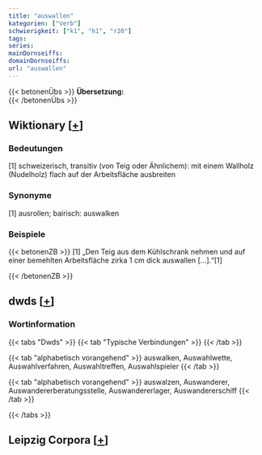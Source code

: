 ```yaml
---
title: "auswallen"
kategorien: ["Verb"]
schwierigkeit: ["k1", "h1", "r20"]
tags:
series:
mainDornseiffs:
domainDornseiffs:
url: "auswallen"
---
```


{{< betonenÜbs >}}
**Übersetzung:**  
{{< /betonenÜbs >}}

## Wiktionary [[+](https://de.wiktionary.org/wiki/auswallen)]

### Bedeutungen
[1] schweizerisch, transitiv (von Teig oder Ähnlichem): mit einem Wallholz (Nudelholz) flach auf der Arbeitsfläche ausbreiten  

### Synonyme
[1] ausrollen; bairisch: auswalken  

### Beispiele
{{< betonenZB >}}
[1] „Den Teig aus dem Kühlschrank nehmen und auf einer bemehlten Arbeitsfläche zirka 1 cm dick auswallen […].“[1]  

{{< /betonenZB >}}


## dwds [[+](https://www.dwds.de/wb/auswallen)]

### Wortinformation
{{< tabs "Dwds" >}}
{{< tab "Typische Verbindungen" >}}
{{< /tab >}}

{{< tab "alphabetisch vorangehend" >}}
auswalken, Auswahlwette, Auswahlverfahren, Auswahltreffen, Auswahlspieler
{{< /tab >}}

{{< tab "alphabetisch vorangehend" >}}
auswalzen, Auswanderer, Auswandererberatungsstelle, Auswandererlager, Auswandererschiff
{{< /tab >}}

{{< /tabs >}}

## Leipzig Corpora [[+](https://corpora.uni-leipzig.de/en/res?word=auswallen&corpusId=deu_newscrawl-public_2018)]

